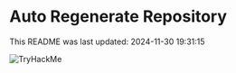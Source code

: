 # Auto Regenerate Repository

This README was last updated: 2024-11-30 19:31:15

 ![TryHackMe](https://tryhackme.com/badge/533634)